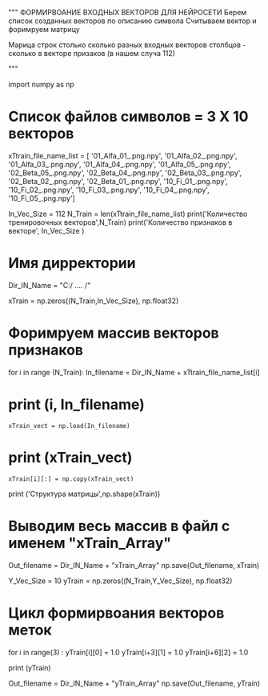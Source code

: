"""
ФОРМИРВОАНИЕ ВХОДНЫХ ВЕКТОРОВ ДЛЯ НЕЙРОСЕТИ
Берем список созданных векторов по описанию символа
Считываем вектор и форимруем матрицу

Марица
строк столько сколько  разных входных векторов
столбцов - сколько в векторе призаков (в нашем случа 112)

"""

import numpy as np
# Список файлов символов = 3 Х 10  векторов
xTtrain_file_name_list = [
        '01_Alfa_01_.png.npy',
        '01_Alfa_02_.png.npy',
        '01_Alfa_03_.png.npy',
        '01_Alfa_04_.png.npy',
        '01_Alfa_05_.png.npy',
        '02_Beta_05_.png.npy',
        '02_Beta_04_.png.npy',
        '02_Beta_03_.png.npy',
        '02_Beta_02_.png.npy',
        '02_Beta_01_.png.npy',
        '10_Fi_01_.png.npy',
        '10_Fi_02_.png.npy',
        '10_Fi_03_.png.npy',
        '10_Fi_04_.png.npy',
        '10_Fi_05_.png.npy']

In_Vec_Size = 112
N_Train = len(xTtrain_file_name_list)
print('Количество тренировочных векторов',N_Train)
print('Количество признаков в векторе', In_Vec_Size )

# Имя дирректории
Dir_IN_Name = "С:/ .... /"

xTrain = np.zeros((N_Train,In_Vec_Size), np.float32)

# Форимруем массив векторов признаков
for i in range (N_Train):
    In_filename = Dir_IN_Name + xTtrain_file_name_list[i]
#   print (i, In_filename)
    xTrain_vect = np.load(In_filename)
#   print (xTrain_vect)
    xTrain[i][:] = np.copy(xTrain_vect)

print ('Структура матрицы',np.shape(xTrain))

# Выводим весь массив в файл с именем "xTrain_Array"
Out_filename = Dir_IN_Name + "xTrain_Array"
np.save(Out_filename, xTrain)

Y_Vec_Size = 10
yTrain = np.zeros((N_Train,Y_Vec_Size), np.float32)
# Цикл формирвоания векторов меток
for i in range(3) :
    yTrain[i][0] = 1.0
    yTrain[i+3][1] = 1.0
    yTrain[i+6][2] = 1.0

print (yTrain)

Out_filename = Dir_IN_Name + "yTrain_Array"
np.save(Out_filename, yTrain)
